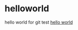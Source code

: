 # helloworld
hello world for git test
[hello world](https://github.com/psyoblade/helloworld/master/README.md)
